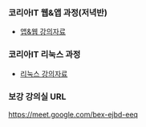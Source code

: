 
<!--
**yonggyo1125/yonggyo1125** is a ✨ _special_ ✨ repository because its `README.md` (this file) appears on your GitHub profile.

Here are some ideas to get you started:

- 🔭 I’m currently working on ...
- 🌱 I’m currently learning ...
- 👯 I’m looking to collaborate on ...
- 🤔 I’m looking for help with ...
- 💬 Ask me about ...
- 📫 How to reach me: ...
- 😄 Pronouns: ...
- ⚡ Fun fact: ...
-->
### 코리아IT 웹&앱 과정(저녁반)
- [앱&웹 강의자료](https://github.com/yonggyo1125/curriculum300H)

### 코리아IT 리눅스 과정
- [리눅스 강의자료](https://github.com/yonggyo1125/curriculumLinux)

<!--
### 보강 안내
- 일시 : 2022.06.18(토) 오후 2시 부터
- 내용 : 도서관리 프로그램 포트폴리오
- 장소 : 구글 미트  https://meet.google.com/bex-ejbd-eeq
- 학습자료 : [참고 소스](https://github.com/yonggyo1125/LibraryProject) 
  - 학습 순서(레포지토리)<br>master(설계) -> gui(화면 설계 및 구현) -> book(도서 등록, 수정, 삭제, 조회) -> search(도서 목록 조회) -> rental(도서 대여, 반납 등) -> done(배포)
-->
### 보강 강의실 URL
https://meet.google.com/bex-ejbd-eeq
